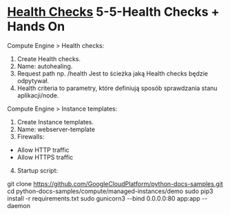 # [Health Checks](https://szkolachmury.pl/google-cloud-platform-droga-architekta/tydzien-5-instance-groups-i-autoskalowanie/health-checks-hands-on/) 5-5-Health Checks + Hands On

Compute Engine > Health checks:

1. Create Health checks.
2. Name: autohealing.
3. Request path np. /health Jest to ścieżka jaką Health checks będzie odpytywał.
4. Health criteria to parametry, które definiują sposób sprawdzania stanu aplikacji/node. 

Compute Engine > Instance templates:

1. Create Instance templates.
2. Name: webserver-template
3. Firewalls:
- Allow HTTP traffic
- Allow HTTPS traffic
4. Startup script:

git clone https://github.com/GoogleCloudPlatform/python-docs-samples.git 
cd python-docs-samples/compute/managed-instances/demo
sudo pip3 install -r requirements.txt
sudo gunicorn3 --bind 0.0.0.0:80 app:app --daemon









